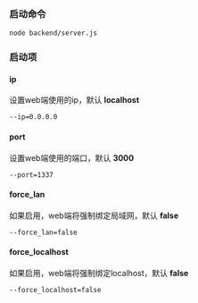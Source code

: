 ### 启动命令

```node backend/server.js ```

### 启动项

#### ip

设置web端使用的ip，默认 **localhost** 

```--ip=0.0.0.0```

#### port

设置web端使用的端口，默认 **3000**

```--port=1337```

#### force_lan

如果启用，web端将强制绑定局域网，默认 **false**

```--force_lan=false```

#### force_localhost

如果启用，web端将强制绑定localhost，默认 **false**

```--force_localhost=false```
